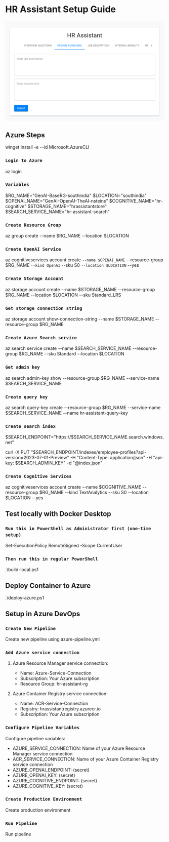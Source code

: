 # HR Assistant Setup Guide

![alt text](image.png)

## Azure Steps

winget install -e --id Microsoft.AzureCLI

### `Login to Azure`

az login

### `Variables`

$RG_NAME="GenAI-BaseRG-southindia"
$LOCATION="southindia"
$OPENAI_NAME="GenAI-OpenAI-TheAI-nsteins"
$COGNITIVE_NAME="hr-cognitive"
$STORAGE_NAME="hrassistantstore"
$SEARCH_SERVICE_NAME="hr-assistant-search"

### `Create Resource Group`

az group create --name $RG_NAME --location $LOCATION

### `Create OpenAI Service`

az cognitiveservices account create `--name $OPENAI_NAME`
--resource-group $RG_NAME `--kind OpenAI`
--sku S0 `--location $LOCATION`
--yes

### `Create Storage Account`
az storage account create --name $STORAGE_NAME --resource-group $RG_NAME --location $LOCATION --sku Standard_LRS

### `Get storage connection string`
az storage account show-connection-string --name $STORAGE_NAME --resource-group $RG_NAME

### `Create Azure Search service`
az search service create --name $SEARCH_SERVICE_NAME --resource-group $RG_NAME --sku Standard --location $LOCATION

### `Get admin key`
az search admin-key show --resource-group $RG_NAME --service-name $SEARCH_SERVICE_NAME 
  

### `Create query key`
az search query-key create --resource-group $RG_NAME --service-name $SEARCH_SERVICE_NAME --name hr-assistant-query-key

### `Create search index`
$SEARCH_ENDPOINT="https://$SEARCH_SERVICE_NAME.search.windows.net"

curl -X PUT "$SEARCH_ENDPOINT/indexes/employee-profiles?api-version=2023-07-01-Preview" -H "Content-Type: application/json" -H "api-key: $SEARCH_ADMIN_KEY" -d "@index.json"

### `Create Cognitive Services`
az cognitiveservices account create --name $COGNITIVE_NAME --resource-group $RG_NAME --kind TextAnalytics --sku S0 --location $LOCATION --yes

## Test locally with Docker Desktop

### `Run this in PowerShell as Administrator first (one-time setup)`

Set-ExecutionPolicy RemoteSigned -Scope CurrentUser

### `Then run this in regular PowerShell`

.\build-local.ps1

## Deploy Container to Azure

.\deploy-azure.ps1

## Setup in Azure DevOps

### `Create New Pipeline`

Create new pipeline using azure-pipeline.yml

### `Add Azure service connection`

1. Azure Resource Manager service connection:

   - Name: Azure-Service-Connection
   - Subscription: Your Azure subscription
   - Resource Group: hr-assistant-rg

2. Azure Container Registry service connection:
   - Name: ACR-Service-Connection
   - Registry: hrassistantregistry.azurecr.io
   - Subscription: Your Azure subscription

### `Configure Pipeline Variables`

Configure pipeline variables:

- AZURE_SERVICE_CONNECTION: Name of your Azure Resource Manager service connection
- ACR_SERVICE_CONNECTION: Name of your Azure Container Registry service connection
- AZURE_OPENAI_ENDPOINT: (secret)
- AZURE_OPENAI_KEY: (secret)
- AZURE_COGNITIVE_ENDPOINT: (secret)
- AZURE_COGNITIVE_KEY: (secret)

### `Create Production Environment`

Create production environment

### `Run Pipeline`

Run pipeline
